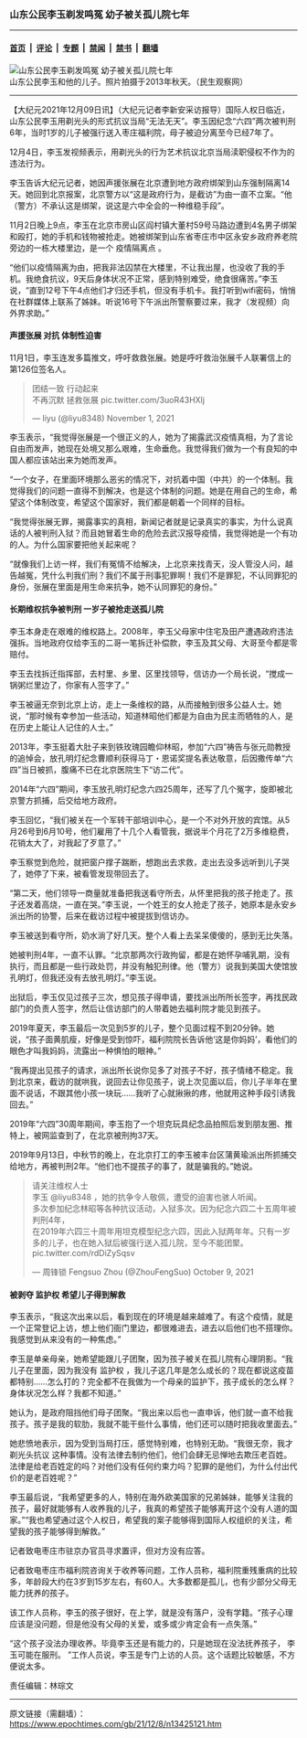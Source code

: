 ### 山东公民李玉剃发鸣冤 幼子被关孤儿院七年

---

#### [首页](../../../..?n13425121) &nbsp;|&nbsp; [评论](../../../../../epoch-comment?n13425121) &nbsp;|&nbsp; [专题](../../../../../epoch-special?n13425121) &nbsp;|&nbsp; [禁闻](../../../../../epoch-news?n13425121) &nbsp;|&nbsp; [禁书](../../../../../books?n13425121) &nbsp;|&nbsp; [翻墙](https://github.com/gfw-breaker/nogfw/blob/master/README.md?n13425121)


<div><img alt="山东公民李玉剃发鸣冤 幼子被关孤儿院七年" class="attachment-djy_600_400 size-djy_600_400 wp-post-image" src="https://i.epochtimes.com/assets/uploads/2021/12/id13425259-35-131101225G3608-550x400.jpeg"/>
<div class="caption">
 山东公民李玉和他的儿子。照片拍摄于2013年秋天。（民生观察网）
</div></div><hr/><div class="post_content" id="artbody" itemprop="articleBody">
 <!-- article content begin -->
 <p>
  【大纪元2021年12月09日讯】（大纪元记者李新安采访报导）国际人权日临近，山东公民李玉用剃光头的形式抗议当局“无法无天”。李玉因纪念“六四”两次被判刑6年，当时1岁的儿子被强行送入枣庄福利院，母子被迫分离至今已经7年了。
 </p>
 <p>
  12月4日，李玉发视频表示，用剃光头的行为艺术抗议北京当局渎职侵权不作为的违法行为。
 </p>
 <p>
  李玉告诉大纪元记者，她因声援张展在北京遭到地方政府绑架到山东强制隔离14天。她回到北京报案，北京警方以“这是政府行为，是截访”为由一直不立案。“他（警方）不承认这是绑架，说这是六中全会的一种维稳手段”。
 </p>
 <p>
  11月2日晚上9点，李玉在北京市房山区阎村镇大董村59号马路边遭到4名男子绑架和殴打，她的手机和钱物被抢走。她被绑架到山东省枣庄市中区永安乡政府养老院旁边的一栋大楼里边，是一个
  <ok href="https://www.epochtimes.com/gb/tag/%E7%96%AB%E6%83%85%E9%9A%94%E7%A6%BB%E7%82%B9.html">
   疫情隔离点
  </ok>
  。
 </p>
 <p>
  “他们以疫情隔离为由，把我非法囚禁在大楼里，不让我出屋，也没收了我的手机。我绝食抗议，9天后身体状况不正常，感到特别难受，绝食很痛苦。”李玉说，“直到12号下午4点他们才归还手机，但没有手机卡。我打听到wifi密码，悄悄在社群媒体上联系了姊妹。听说16号下午派出所警察要过来，我才（发视频）向外界求助。”
 </p>
 <h4>
  声援张展 对抗
  <ok href="https://www.epochtimes.com/gb/tag/%E4%BD%93%E5%88%B6%E6%80%A7%E8%BF%AB%E5%AE%B3.html">
   体制性迫害
  </ok>
 </h4>
 <p>
  11月1日，李玉连发多篇推文，呼吁救救张展。她是呼吁救治张展千人联署信上的第126位签名人。
 </p>
 <p>
 </p>
 <blockquote class="twitter-tweet">
  <p dir="ltr" lang="zh">
   团结一致 行动起来
   <br/>
   不再沉默 拯救张展
   <ok href="https://t.co/3uoR43HXlj">
    pic.twitter.com/3uoR43HXlj
   </ok>
  </p>
  <p>
   — liyu (@liyu8348)
   <ok href="https://twitter.com/liyu8348/status/1455205687051501574?ref_src=twsrc%5Etfw">
    November 1, 2021
   </ok>
  </p>
 </blockquote>
 <p>
  <p>
   李玉表示，“我觉得张展是一个很正义的人，她为了揭露武汉疫情真相，为了言论自由而发声，她现在处境又那么艰难，生命垂危。我觉得我们做为一个有良知的中国人都应该站出来为她而发声。
  </p>
  <p>
   “一个女子，在里面环境那么恶劣的情况下，对抗着中国（中共）的一个体制。我觉得我们的问题一直得不到解决，也是这个体制的问题。她是在用自己的生命，希望这个体制改变，希望这个国家好，我们都是朝着一个同样的目标。
  </p>
  <p>
   “我觉得张展无罪，揭露事实的真相，新闻记者就是记录真实的事实，为什么说真话的人被判刑入狱？而且她冒着生命的危险去武汉报导疫情，我觉得她是一个有功的人。为什么国家要把他关起来呢？
  </p>
  <p>
   “就像我们上访一样，我们有冤情不给解决，上北京来找青天，没人管没人问，越告越冤，凭什么判我们刑？我们不属于刑事犯罪啊！我们不是罪犯，不认同罪犯的身份，张展在里面是用生命来抗争，她不认同罪犯的身份。”
  </p>
  <h4>
   长期维权抗争被判刑 一岁子被抢走送孤儿院
  </h4>
  <p>
   李玉本身走在艰难的维权路上。2008年，李玉父母家中住宅及田产遭遇政府违法强拆。当地政府仅给李玉的二哥一笔拆迁补偿款，李玉及其父母、大哥至今都是零赔付。
  </p>
  <p>
   李玉去找拆迁指挥部，去村里、乡里、区里找领导，信访办一个局长说，“搅成一锅粥烂里边了，你家有人签字了。”
  </p>
  <p>
   李玉被逼无奈到北京上访，走上一条维权的路，从而接触到很多公益人士。她说，“那时候有幸参加一些活动，知道林昭他们都是为自由为民主而牺牲的人，是在历史上能让人记住的人士。”
  </p>
  <p>
   2013年，李玉挺着大肚子来到铁玫瑰园瞻仰林昭，参加“六四”祷告与张元勋教授的追悼会，放孔明灯纪念曹顺利获得马丁・恩诺奖提名表达敬意，后因撒传单“六四”当日被抓，腹痛不已在北京医院生下“访二代”。
  </p>
  <p>
   2014年“六四”期间，李玉放孔明灯纪念六四25周年，还写了几个冤字，旋即被北京警方抓捕，后交给地方政府。
  </p>
  <p>
   李玉回忆，“我们被关在一个军转干部培训中心，是一个不对外开放的宾馆。从5月26号到6月10号，他们雇用了十几个人看管我，据说半个月花了2万多维稳费，花销太大了，对我起了歹意了。”
  </p>
  <p>
   李玉察觉到危险，就把窗户撑子踹断，想跑出去求救，走出去没多远听到儿子哭了，她停了下来，被看管发现带回去了。
  </p>
  <p>
   “第二天，他们领导一商量就准备把我送看守所去，从怀里把我的孩子抢走了。孩子还发着高烧，一直在哭。”李玉说，一个姓王的女人抢走了孩子，她原本是永安乡派出所的协警，后来在截访过程中被提拔到信访办。
  </p>
  <p>
   李玉被送到看守所，奶水淌了好几天。整个人看上去呆呆傻傻的，感到无比失落。
  </p>
  <p>
   她被判刑4年，一直不认罪。“北京那两次行政拘留，都是在她怀孕哺乳期，没有执行，而且都是一些行政处罚，并没有触犯刑律。他（警方）说我到美国大使馆放孔明灯，但我还没有去放孔明灯。”李玉说。
  </p>
  <p>
   出狱后，李玉仅见过孩子三次，想见孩子得申请，要找派出所所长签字，再找民政部门的负责人签字，然后让信访部门的人带着她去福利院才能见到孩子。
  </p>
  <p>
   2019年夏天，李玉最后一次见到5岁的儿子，整个见面过程不到20分钟。她说，“孩子面黄肌瘦，好像是受到惊吓，福利院院长告诉他‘这是你妈妈’，看他们的眼色才叫我妈妈，流露出一种惧怕的眼神。”
  </p>
  <p>
   “我再提出见孩子的请求，派出所长说你见多了对孩子不好，孩子情绪不稳定。我到北京来，截访的就哄我，说回去让你见孩子，说上次见面以后，你儿子半年在里面不说话，不跟其他小孩一块玩……我听了心就揪揪的疼，他就用这种手段引诱我回去。”
  </p>
  <p>
   2019年“六四”30周年期间，李玉抱了一个坦克玩具纪念品拍照后发到朋友圈、推特上，被网监查到了，在北京被刑拘37天。
  </p>
  <p>
   2019年9月13日，中秋节的晚上，在北京打工的李玉被丰台区蒲黄瑜派出所抓捕交给地方，再被判刑2年。“他们也不提孩子的事了，就是骗我的。”她说。
  </p>
  <p>
  </p>
  <blockquote class="twitter-tweet">
   <p dir="ltr" lang="zh">
    请关注维权人士
    <br/>
    李玉
    <ok href="https://twitter.com/liyu8348?ref_src=twsrc%5Etfw">
     @liyu8348
    </ok>
    ，她的抗争令人敬佩，遭受的迫害也骇人听闻。
    <br/>
    多次参加纪念林昭等各种抗议活动，入狱多次。因为纪念六四二十五周年被判刑4年，
    <br/>
    在2019年六四三十周年用坦克模型纪念六四，因此入狱两年年。只有一岁多的儿子，也在她入狱后被强行送入孤儿院，至今不能团聚。
    <ok href="https://t.co/rdDiZySqsv">
     pic.twitter.com/rdDiZySqsv
    </ok>
   </p>
   <p>
    — 周锋锁 Fengsuo Zhou (@ZhouFengSuo)
    <ok href="https://twitter.com/ZhouFengSuo/status/1446827499242074112?ref_src=twsrc%5Etfw">
     October 9, 2021
    </ok>
   </p>
  </blockquote>
  <p>
   <h4>
    被剥夺
    <ok href="https://www.epochtimes.com/gb/tag/%E7%9B%91%E6%8A%A4%E6%9D%83.html">
     监护权
    </ok>
    希望儿子得到解救
   </h4>
   <p>
    李玉表示，“我这次出来以后，看到现在的环境是越来越难了。有这个疫情，就是一个正常登记上访，想上他们衙门里边，都很难进去，进去以后他们也不搭理你。我感觉到从来没有的一种焦虑。”
   </p>
   <p>
    李玉是单亲母亲，她希望能跟儿子团聚，因为孩子被关在孤儿院有心理阴影。“我儿子在里面，因为我没有
    <ok href="https://www.epochtimes.com/gb/tag/%E7%9B%91%E6%8A%A4%E6%9D%83.html">
     监护权
    </ok>
    ，我儿子这几年是怎么成长的？现在都说这疫苗都特别……怎么打的？完全都不在我做为一个母亲的监护下，孩子成长的怎么样？身体状况怎么样？我都不知道。”
   </p>
   <p>
    她认为，是政府阻挡他们母子团聚。“我出来以后也一直申诉，他们就一直不给我孩子。孩子是我的软肋，我就不能干些什么事情，他们还可以随时把我收里面去。”
   </p>
   <p>
    她悲愤地表示，因为受到当局打压，感觉特别难，也特别无助。“我很无奈，我才
    <ok href="https://www.epochtimes.com/gb/tag/%E5%89%83%E5%85%89%E5%A4%B4%E6%8A%97%E8%AE%AE.html">
     剃光头抗议
    </ok>
    这种事情。没有法律去制约他们，他们会肆无忌惮地去欺压老百姓。法律是给老百姓定的吗？对他们没有任何约束力吗？犯罪的是他们，为什么付出代价的是老百姓呢？”
   </p>
   <p>
    李玉最后说，“我希望更多的人，特别在海外欧美国家的兄弟姊妹，能够关注我的孩子，最好就能够有人收养我的儿子，我真的希望孩子能够离开这个没有人道的国家。”“我也希望通过这个人权日，希望我的案子能够得到国际人权组织的关注，希望我的孩子能够得到解救。”
   </p>
   <p class="p1">
    <span class="s1">
     记者致电枣庄市驻京办官员寻求置评，但对方没有应答。
    </span>
   </p>
   <p class="p1">
    <span class="s1">
     记者致电枣庄市福利院咨询关于收养等问题，工作人员称，福利院重残重病的比较多，年龄段大约在3岁到15岁左右，有60人。大多数都是孤儿，也有少部分父母无能力抚养的孩子。
    </span>
   </p>
   <p class="p1">
    <span class="s1">
     该工作人员称，李玉的孩子很好，在上学，就是没有落户，没有学籍。“孩子心理应该是没问题，但是他没有父母的关爱，或多或少肯定会有一点失落。”
    </span>
   </p>
   <p class="p1">
    <span class="s1">
     “这个孩子没法办理收养。毕竟李玉还是有能力的，只是她现在没法抚养孩子，
    </span>
    <span class="s1">
     李玉可能在服刑。
    </span>
    <span class="s1">
     ”工作人员说，李玉是专门上访的人员。这个话题比较敏感，不方便说太多。
    </span>
   </p>
   <p class="p1">
    责任编辑：林琮文
   </p>
   <!-- article content end -->
   <div id="below_article_ad">
   </div>
  </p>
 </p>
</div>


---

原文链接（需翻墙）：https://www.epochtimes.com/gb/21/12/8/n13425121.htm